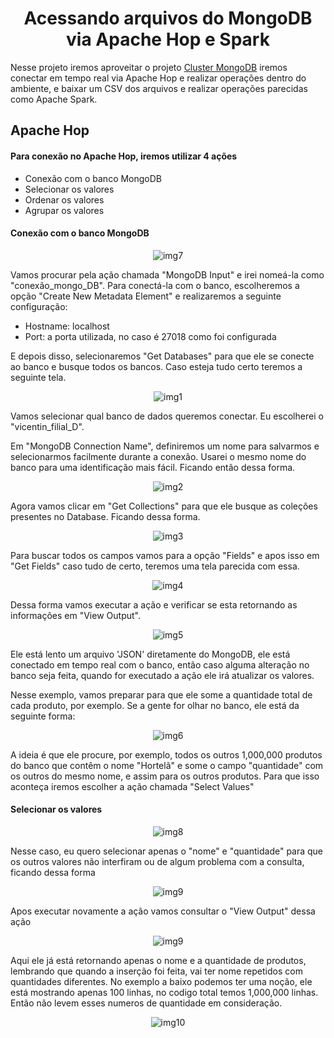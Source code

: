 <h1 align="center">Acessando arquivos do MongoDB via Apache Hop e Spark</h1>
<p>Nesse projeto iremos aproveitar o projeto <a href="https://github.com/mateusvicentin/cluster-mongodb" target="_blank">Cluster MongoDB</a> iremos conectar em tempo real via Apache Hop e realizar operações dentro do ambiente, e baixar um CSV dos arquivos e realizar operações parecidas como Apache Spark.</p>

<h2>Apache Hop</h2>
<h4>Para conexão no Apache Hop, iremos utilizar 4 ações</h4>
<ul>
  <li>Conexão com o banco MongoDB</li>
  <li>Selecionar os valores</li>
  <li>Ordenar os valores</li>
  <li>Agrupar os valores</li>
</ul>


<h4>Conexão com o banco MongoDB</h4>
<p align="center">
  <img src="https://github.com/mateusvicentin/apache-hop-e-spark/assets/31457038/04486684-de4d-4ec1-9cbd-026af608f3a0" alt="img7">
</p>
<p>Vamos procurar pela ação chamada "MongoDB Input" e irei nomeá-la como "conexão_mongo_DB". Para conectá-la com o banco, escolheremos a opção "Create New Metadata Element" e realizaremos a seguinte configuração:</p>
<ul>
  <li>Hostname: localhost</li>
  <li>Port: a porta utilizada, no caso é 27018 como foi configurada</li>
</ul>
<p>E depois disso, selecionaremos "Get Databases" para que ele se conecte ao banco e busque todos os bancos. Caso esteja tudo certo teremos a seguinte tela.</p>
<p align="center">
  <img src="https://github.com/mateusvicentin/apache-hop-e-spark/assets/31457038/e5888f60-f8c4-4e79-9283-6a0e88c73c1f" alt="img1">
</p>
<p>Vamos selecionar qual banco de dados queremos conectar. Eu escolherei o "vicentin_filial_D".</p>
<p>Em "MongoDB Connection Name", definiremos um nome para salvarmos e selecionarmos facilmente durante a conexão. Usarei o mesmo nome do banco para uma identificação mais fácil. Ficando então dessa forma.</p>
<p align="center">
  <img src="https://github.com/mateusvicentin/apache-hop-e-spark/assets/31457038/48ccc99e-7b7f-4996-bb42-2ee5fd11eb37" alt="img2">
</p>
<p>Agora vamos clicar em "Get Collections" para que ele busque as coleções presentes no Database. Ficando dessa forma.</p>
<p align="center">
  <img src="https://github.com/mateusvicentin/apache-hop-e-spark/assets/31457038/606d03bd-46fa-465f-85f5-a247818265c3" alt="img3">
</p>
<p>Para buscar todos os campos vamos para a opção "Fields" e apos isso em "Get Fields" caso tudo de certo, teremos uma tela parecida com essa.</p>
<p align="center">
  <img src="https://github.com/mateusvicentin/apache-hop-e-spark/assets/31457038/ebd42879-8298-42cb-b2f2-60029db426c6" alt="img4">
</p>
<p>Dessa forma vamos executar a ação e verificar se esta retornando as informações em "View Output".</p>
<p align="center">
  <img src="https://github.com/mateusvicentin/apache-hop-e-spark/assets/31457038/25f6ba2a-03bd-444a-bc81-79a5368a1522" alt="img5">
</p>
<p>Ele está lento um arquivo 'JSON' diretamente do MongoDB, ele está conectado em tempo real com o banco, então caso alguma alteração no banco seja feita, quando for executado a ação ele irá atualizar os valores.</p>
<p>Nesse exemplo, vamos preparar para que ele some a quantidade total de cada produto, por exemplo. Se a gente for olhar no banco, ele está da seguinte forma:</p>
<p align="center">
  <img src="https://github.com/mateusvicentin/apache-hop-e-spark/assets/31457038/93c5fae3-9ec5-4d46-b4bb-d7b39ba6a9a6" alt="img6">
</p>
<p>A ideia é que ele procure, por exemplo, todos os outros 1,000,000 produtos do banco que contêm o nome "Hortelã" e some o campo "quantidade" com os outros do mesmo nome, e assim para os outros produtos. Para que isso aconteça iremos escolher a ação chamada "Select Values"</p>

<h4>Selecionar os valores</h4>
<p align="center">
  <img src="https://github.com/mateusvicentin/apache-hop-e-spark/assets/31457038/74feb58e-a817-45ca-819f-54347fa2f9d1" alt="img8">
</p>
<p>Nesse caso, eu quero selecionar apenas o "nome" e "quantidade" para que os outros valores não interfiram ou de algum problema com a consulta, ficando dessa forma</p>
<p align="center">
  <img src="https://github.com/mateusvicentin/apache-hop-e-spark/assets/31457038/13178574-37b2-4b32-a6b5-3ca79d144e3d" alt="img9">
</p>
<p>Apos executar novamente a ação vamos consultar o "View Output" dessa ação</p>
<p align="center">
  <img src="https://github.com/mateusvicentin/apache-hop-e-spark/assets/31457038/de6f553a-27b8-4231-812d-e1e410064c70" alt="img9">
</p>
<p>Aqui ele já está retornando apenas o nome e a quantidade de produtos, lembrando que quando a inserção foi feita, vai ter nome repetidos com quantidades diferentes. No exemplo a baixo podemos ter uma noção, ele está mostrando apenas 100 linhas, no codigo total temos 1,000,000 linhas. Então não levem esses numeros de quantidade em consideração.</p>
<p align="center">
  <img src="https://github.com/mateusvicentin/apache-hop-e-spark/assets/31457038/cb714081-9482-4479-83f5-94674477efea" alt="img10">
</p>








